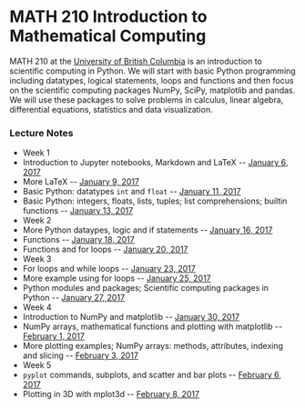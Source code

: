# MATH 210 Introduction to Mathematical Computing

MATH 210 at the [University of British Columbia](http://www.math.ubc.ca) is an introduction to scientific computing in Python. We will start with basic Python programming including datatypes, logical statements, loops and functions and then focus on the scientific computing packages NumPy, SciPy, matplotlib and pandas. We will use these packages to solve problems in calculus, linear algebra, differential equations, statistics and data visualization.

### Lecture Notes

* Week 1
 * Introduction to Jupyter notebooks, Markdown and LaTeX -- [January 6, 2017](notes-week-01/notes-2017-01-06.ipynb)
 * More LaTeX -- [January 9, 2017](notes-week-01/notes-2017-01-09.ipynb)
 * Basic Python: datatypes `int` and `float` -- [January 11, 2017](notes-week-01/notes-2017-01-11.ipynb)
 * Basic Python: integers, floats, lists, tuples; list comprehensions; builtin functions -- [January 13, 2017](notes-week-01/notes-2017-01-13.ipynb)
* Week 2
 * More Python dataypes, logic and if statements -- [January 16, 2017](notes-week-02/notes-2017-01-16.ipynb)
 * Functions -- [January 18, 2017](notes-week-02/notes-2017-01-18.ipynb)
 * Functions and for loops -- [January 20, 2017](notes-week-02/notes-2017-01-20.ipynb)
* Week 3
 * For loops and while loops -- [January 23, 2017](notes-week-03/notes-2017-01-23.ipynb)
 * More example using for loops -- [January 25, 2017](notes-week-03/notes-2017-01-25.ipynb)
 * Python modules and packages; Scientific computing packages in Python -- [January 27, 2017](notes-week-03/notes-2017-01-27.ipynb)
* Week 4
 * Introduction to NumPy and matplotlib -- [January 30, 2017](notes-week-04/notes-2017-01-30.ipynb)
 * NumPy arrays, mathematical functions and plotting with matplotlib -- [February 1, 2017](notes-week-04/notes-2017-02-01.ipynb)
 * More plotting examples; NumPy arrays: methods, attributes, indexing and slicing -- [February 3, 2017](notes-week-04/notes-2017-02-03.ipynb)
* Week 5
 * `pyplot` commands, subplots, and scatter and bar plots -- [February 6, 2017](notes-week-05/notes-2017-02-06.ipynb)
 * Plotting in 3D with mplot3d -- [February 8, 2017](notes-week-05/notes-2017-02-08.ipynb)
